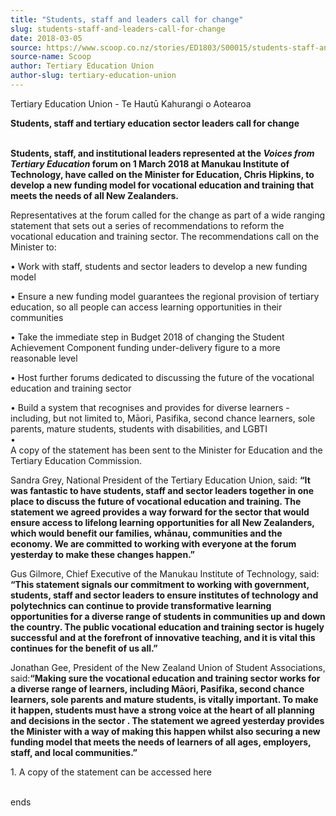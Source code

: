 ```yaml
---
title: "Students, staff and leaders call for change"
slug: students-staff-and-leaders-call-for-change
date: 2018-03-05
source: https://www.scoop.co.nz/stories/ED1803/S00015/students-staff-and-leaders-call-for-change.htm
source-name: Scoop
author: Tertiary Education Union
author-slug: tertiary-education-union
---
```


<p>Tertiary Education Union - Te Hautū Kahurangi o
Aotearoa</p>

<p><strong>Students, staff and tertiary education
sector leaders call for
change</strong><br><strong></strong></p>

<p><br><strong>Students,
staff, and institutional leaders represented at the
<i>Voices from Tertiary Education </i>forum on 1 March 2018
at Manukau Institute of Technology, have called on the
Minister for Education, Chris Hipkins, to develop a new
funding model for vocational education and training that
meets the needs of all New
Zealanders.</strong></p>

<p>Representatives at the forum called
for the change as part of a wide ranging statement that sets out a
series of recommendations to reform the vocational education
and training sector. The recommendations call on the
Minister to:</p>

<p>•	Work with staff, students and sector
leaders to develop a new funding model</p>

<p>•	Ensure a new
funding model guarantees the regional provision of tertiary
education, so all people can access learning opportunities
in their communities</p>

<p>•	Take the immediate step in Budget
2018 of changing the Student Achievement Component funding
under-delivery figure to a more reasonable level</p>

<p>•	Host
further forums dedicated to discussing the future of the
vocational education and training sector</p>

<p>•	Build a
system that recognises and provides for diverse learners -
including, but not limited to, Māori, Pasifika, second
chance learners, sole parents, mature students, students
with disabilities, and LGBTI<br>•	<br>A copy of the
statement has been sent to the Minister for Education and
the Tertiary Education Commission.<p>

<p>Sandra Grey, National
President of the Tertiary Education Union, said:
<strong>“It was fantastic to have students, staff and
sector leaders together in one place to discuss the future
of vocational education and training. The statement we
agreed provides a way forward for the sector that would
ensure access to lifelong learning opportunities for all New
Zealanders, which would benefit our families, whānau,
communities and the economy. We are committed to working
with everyone at the forum yesterday to make these changes
happen.”</strong></p>

<p>Gus Gilmore, Chief Executive of the
Manukau Institute of Technology, said: <strong>“This
statement signals our commitment to working with government,
students, staff and sector leaders to ensure institutes of
technology and polytechnics can continue to provide
transformative learning opportunities for a diverse range of
students in communities up and down the country. The public
vocational education and training sector is hugely
successful and at the forefront of innovative teaching, and
it is vital this continues for the benefit of us
all.”</strong></p>

<p>Jonathan Gee, President of the New
Zealand Union of Student Associations,
said:<strong>“Making sure the vocational education and
training sector works for a diverse range of learners,
including Māori, Pasifika, second chance learners, sole
parents and mature students, is vitally important. To make
it happen, students must have a strong voice at the heart of
all planning and decisions in the sector . The statement we
agreed yesterday provides the Minister with a way of making
this happen whilst also securing a new funding model that
meets the needs of learners of all ages, employers, staff,
and local communities.”</strong></p>

<p>1.	A copy of the
statement can be accessed here</p>

<p><br>ends</p>